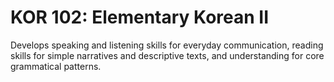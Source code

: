 # KOR 102: Elementary Korean II

Develops speaking and listening skills for everyday communication, reading skills for simple narratives and descriptive texts, and understanding for core grammatical patterns.